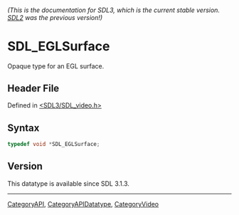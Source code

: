 ###### (This is the documentation for SDL3, which is the current stable version. [SDL2](https://wiki.libsdl.org/SDL2/) was the previous version!)
# SDL_EGLSurface

Opaque type for an EGL surface.

## Header File

Defined in [<SDL3/SDL_video.h>](https://github.com/libsdl-org/SDL/blob/main/include/SDL3/SDL_video.h)

## Syntax

```c
typedef void *SDL_EGLSurface;
```

## Version

This datatype is available since SDL 3.1.3.

----
[CategoryAPI](CategoryAPI), [CategoryAPIDatatype](CategoryAPIDatatype), [CategoryVideo](CategoryVideo)

